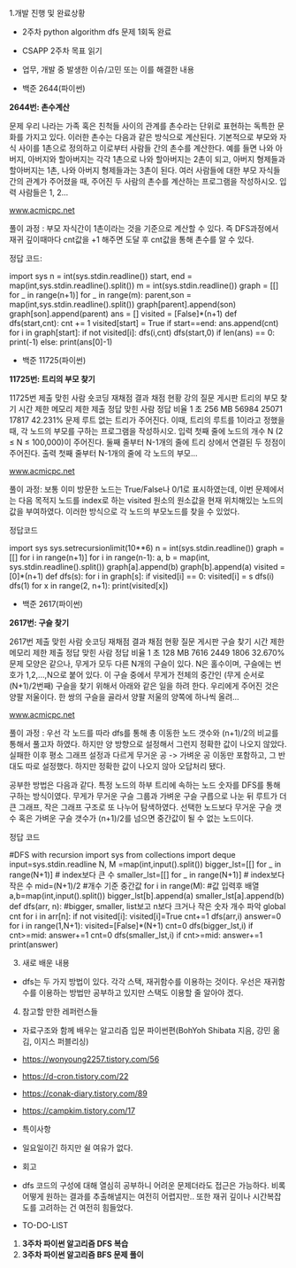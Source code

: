 1.개발 진행 및 완료상황

- 2주차 python algorithm dfs 문제 1회독 완료
- CSAPP 2주차 목표 읽기
- 업무, 개발 중 발생한 이슈/고민 또는 이를 해결한 내용

- 백준 2644(파이썬)

 

**2644번: 촌수계산**

문제 우리 나라는 가족 혹은 친척들 사이의 관계를 촌수라는 단위로 표현하는 독특한 문화를 가지고 있다. 이러한 촌수는 다음과 같은 방식으로 계산된다. 기본적으로 부모와 자식 사이를 1촌으로 정의하고 이로부터 사람들 간의 촌수를 계산한다. 예를 들면 나와 아버지, 아버지와 할아버지는 각각 1촌으로 나와 할아버지는 2촌이 되고, 아버지 형제들과 할아버지는 1촌, 나와 아버지 형제들과는 3촌이 된다. 여러 사람들에 대한 부모 자식들 간의 관계가 주어졌을 때, 주어진 두 사람의 촌수를 계산하는 프로그램을 작성하시오. 입력 사람들은 1, 2...

www.acmicpc.net

풀이 과정 : 부모 자식간이 1촌이라는 것을 기준으로 계산할 수 있다. 즉 DFS과정에서  재귀 깊이때마다 cnt값을 +1 해주면 도달 후 cnt값을 통해 촌수를 알 수 있다.



정답 코드:

import sys n = int(sys.stdin.readline()) start, end = map(int,sys.stdin.readline().split()) m = int(sys.stdin.readline()) graph = [[] for _ in range(n+1)] for _ in range(m):    parent,son = map(int,sys.stdin.readline().split())    graph[parent].append(son)    graph[son].append(parent) ans = [] visited = [False]*(n+1) def dfs(start,cnt):    cnt += 1    visited[start] = True    if start==end:        ans.append(cnt)    for i in graph[start]:        if not visited[i]:            dfs(i,cnt)         dfs(start,0) if len(ans) == 0:    print(-1) else:    print(ans[0]-1)

- 백준 11725(파이썬)

 

**11725번: 트리의 부모 찾기**

11725번 제출 맞힌 사람 숏코딩 재채점 결과 채점 현황 강의 질문 게시판 트리의 부모 찾기 시간 제한 메모리 제한 제출 정답 맞힌 사람 정답 비율 1 초 256 MB 56984 25071 17817 42.231% 문제 루트 없는 트리가 주어진다. 이때, 트리의 루트를 1이라고 정했을 때, 각 노드의 부모를 구하는 프로그램을 작성하시오. 입력 첫째 줄에 노드의 개수 N (2 ≤ N ≤ 100,000)이 주어진다. 둘째 줄부터 N-1개의 줄에 트리 상에서 연결된 두 정점이 주어진다. 출력 첫째 줄부터 N-1개의 줄에 각 노드의 부모...

www.acmicpc.net

풀이 과정: 보통 이미 방문한 노드는 True/False나 0/1로 표시하였는데, 이번 문제에서는 다음 목적지 노드를 index로 하는 visited 원소의 원소값을 현재 위치해있는 노드의 값을 부여하였다. 이러한 방식으로 각 노드의 부모노드를 찾을 수 있었다.



정답코드

import sys sys.setrecursionlimit(10**6) n = int(sys.stdin.readline()) graph = [[] for i in range(n+1)] for i in range(n-1):    a, b = map(int, sys.stdin.readline().split())    graph[a].append(b)    graph[b].append(a) visited = [0]*(n+1) def dfs(s):    for i in graph[s]:        if visited[i] == 0:            visited[i] = s            dfs(i) dfs(1) for x in range(2, n+1):    print(visited[x])

- 백준 2617(파이썬)

 

**2617번: 구슬 찾기**

2617번 제출 맞힌 사람 숏코딩 재채점 결과 채점 현황 질문 게시판 구슬 찾기 시간 제한 메모리 제한 제출 정답 맞힌 사람 정답 비율 1 초 128 MB 7616 2449 1806 32.670% 문제 모양은 같으나, 무게가 모두 다른 N개의 구슬이 있다. N은 홀수이며, 구슬에는 번호가 1,2,...,N으로 붙어 있다. 이 구슬 중에서 무게가 전체의 중간인 (무게 순서로 (N+1)/2번째) 구슬을 찾기 위해서 아래와 같은 일을 하려 한다. 우리에게 주어진 것은 양팔 저울이다. 한 쌍의 구슬을 골라서 양팔 저울의 양쪽에 하나씩 올려...

www.acmicpc.net

풀이 과정 : 우선 각 노드를 따라 dfs를 통해 총 이동한 노드 갯수와 (n+1)/2의 비교를 통해서 풀고자 하였다. 하지만 양 방향으로 설정해서 그런지 정확한 값이 나오지 않았다. 실패한 이후 평소 그래프 설정과 다르게 무거운 공 -> 가벼운 공 이동만 포함하고, 그 반대도 따로 설정했다. 하지만 정확한 값이 나오지 않아 오답처리 됐다.

공부한 방법은 다음과 같다. 특정 노드의 하부 트리에 속하는 노드 숫자를 DFS를 통해 구하는 방식이였다. 무게가 무거운 구슬 그룹과 가벼운 구슬 구릅으로 나눈 뒤 루트가 더 큰 그래프, 작은 그래프 구조로 또 나누어 탐색하였다. 선택한 노드보다 무거운 구슬 갯수 혹은 가벼운 구슬 갯수가 (n+1)/2를 넘으면 중간값이 될 수 없는 노드이다.



정답 코드

\#DFS with recursion import sys from collections import deque input=sys.stdin.readline N, M =map(int,input().split()) bigger_lst=[[] for _ in range(N+1)]  # index보다 큰 수 smaller_lst=[[] for _ in range(N+1)]  # index보다 작은 수 mid=(N+1)/2 #개수 기준 중간값 for i in range(M):  #값 입력후 배열    a,b=map(int,input().split())    bigger_lst[b].append(a)    smaller_lst[a].append(b) def dfs(arr, n):   #bigger, smaller, list보고 n보다 크거나 작은 숫자 개수 파악    global cnt    for i in arr[n]:        if not visited[i]:            visited[i]=True            cnt+=1            dfs(arr,i) answer=0 for i in range(1,N+1):    visited=[False]*(N+1)    cnt=0    dfs(bigger_lst,i)    if cnt>=mid:        answer+=1    cnt=0    dfs(smaller_lst,i)    if cnt>=mid:        answer+=1 print(answer)



3. 새로 배운 내용

- dfs는 두 가지 방법이 있다. 각각 스택, 재귀함수를 이용하는 것이다. 우선은 재귀함수를 이용하는 방법만 공부하고 있지만 스택도 이용할 줄 알아야 겠다.



4. 참고할 만한 레퍼런스들

- 자료구조와 함께 배우는 알고리즘 입문 파이썬편(BohYoh Shibata 지음, 강민 옮김, 이지스 퍼블리싱)
- https://wonyoung2257.tistory.com/56
- https://d-cron.tistory.com/22
- https://conak-diary.tistory.com/89
- https://campkim.tistory.com/17
- 특이사항

- 일요일이긴 하지만 쉴 여유가 없다.
- 회고

- dfs 코드의 구성에 대해 열심히 공부하니 어려운 문제더라도 접근은 가능하다. 비록 어떻게 원하는 결과를 추출해낼지는 여전히 어렵지만.. 또한 재귀 깊이나 시간복잡도를 고려하는 건 여전히 힘들었다. 
- TO-DO-LIST

1. **3주차 파이썬 알고리즘 DFS 복습**
2. **3주차 파이썬 알고리즘 BFS 문제 풀이**